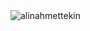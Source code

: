 <img alt='alinahmettekin' src='https://stats-one-tau.vercel.app/api/top-langs/?username=alinahmettekin'>
